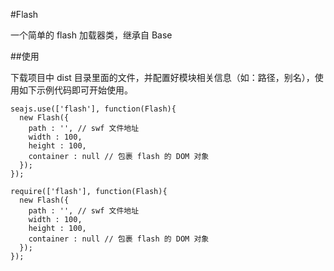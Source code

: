 #Flash

一个简单的 flash 加载器类，继承自 Base

##使用

下载项目中 dist 目录里面的文件，并配置好模块相关信息（如：路径，别名），使用如下示例代码即可开始使用。

```
seajs.use(['flash'], function(Flash){
  new Flash({
    path : '', // swf 文件地址
    width : 100,
    height : 100,
    container : null // 包裹 flash 的 DOM 对象
  });
});

require(['flash'], function(Flash){
  new Flash({
    path : '', // swf 文件地址
    width : 100,
    height : 100,
    container : null // 包裹 flash 的 DOM 对象
  });
});
```
